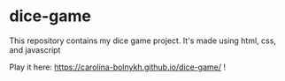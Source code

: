 # dice-game

This repository contains my dice game project. It's made using html, css, and javascript

Play it here:  https://carolina-bolnykh.github.io/dice-game/ !
